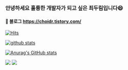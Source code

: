 ### 안녕하세요 훌륭한 개발자가 되고 싶은 최두림입니다😄
#### 👯 블로그 https://choidr.tistory.com/
[![Hits](https://hits.seeyoufarm.com/api/count/incr/badge.svg?url=https%3A%2F%2Fgithub.com%2Fchoidoorim%2Fhit-counter&count_bg=%2379C83D&title_bg=%23555555&icon=godotengine.svg&icon_color=%23E7E7E7&title=hits&edge_flat=false)](https://hits.seeyoufarm.com)

[![github stats](https://github-readme-stats.vercel.app/api?username=choidoorim&show_icons=true&hide_border=true)](https://github.com/choidoorim)

[![Anurag's GitHub stats](https://github-readme-stats.vercel.app/api?username=choidoorim&&show_icons=true&theme=onedark)](https://github.com/choidoorim)

<a href="" target="_blank"><img src="https://img.shields.io/badge/JAVASCRIPT-yellow"/></a>
<a href="" target="_blank"><img src="https://img.shields.io/badge/Python-3776AB"/></a>

<!--
[![Top Langs](https://github-readme-stats.vercel.app/api/top-langs/?username=choidoorim&layout=compact)](https://github.com/choidoorim)
**shinplest/shinplest** is a ✨ _special_ ✨ repository because its `README.md` (this file) appears on your GitHub profile.

Here are some ideas to get you started:

- 🔭 I’m currently working on ...
- 🌱 I’m currently learning ...
- 👯 I’m looking to collaborate on ...
- 🤔 I’m looking for help with ...
- 💬 Ask me about ...
- 📫 How to reach me: ...
- 😄 Pronouns: ...
- ⚡ Fun fact: ...
-->
